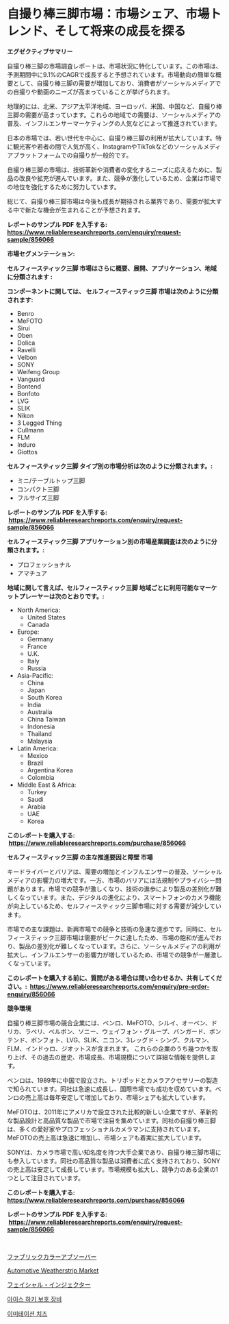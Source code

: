 <p><h1>自撮り棒三脚市場：市場シェア、市場トレンド、そして将来の成長を探る</h1></p><p><strong>エグゼクティブサマリー</strong></p>
<p><p>自撮り棒三脚の市場調査レポートは、市場状況に特化しています。この市場は、予測期間中に9.1%のCAGRで成長すると予想されています。市場動向の簡単な概要として、自撮り棒三脚の需要が増加しており、消費者がソーシャルメディアでの自撮りや動画のニーズが高まっていることが挙げられます。</p><p>地理的には、北米、アジア太平洋地域、ヨーロッパ、米国、中国など、自撮り棒三脚の需要が高まっています。これらの地域での需要は、ソーシャルメディアの普及、インフルエンサーマーケティングの人気などによって推進されています。</p><p>日本の市場では、若い世代を中心に、自撮り棒三脚の利用が拡大しています。特に観光客や若者の間で人気が高く、InstagramやTikTokなどのソーシャルメディアプラットフォームでの自撮りが一般的です。</p><p>自撮り棒三脚の市場は、技術革新や消費者の変化するニーズに応えるために、製品の改良や拡充が進んでいます。また、競争が激化しているため、企業は市場での地位を強化するために努力しています。</p><p>総じて、自撮り棒三脚市場は今後も成長が期待される業界であり、需要が拡大する中で新たな機会が生まれることが予想されます。</p></p>
<p><strong>レポートのサンプル PDF を入手する: <a href="https://www.reliableresearchreports.com/enquiry/request-sample/856066">https://www.reliableresearchreports.com/enquiry/request-sample/856066</a></strong></p>
<p><strong>市場セグメンテーション:</strong></p>
<p><strong> セルフィースティック三脚 市場はさらに概要、展開、アプリケーション、地域に分類されます :</strong></p>
<p><strong>コンポーネントに関しては、 セルフィースティック三脚 市場は次のように分類されます: &nbsp;</strong></p>
<p><ul><li>Benro</li><li>MeFOTO</li><li>Sirui</li><li>Oben</li><li>Dolica</li><li>Ravelli</li><li>Velbon</li><li>SONY</li><li>Weifeng Group</li><li>Vanguard</li><li>Bontend</li><li>Bonfoto</li><li>LVG</li><li>SLIK</li><li>Nikon</li><li>3 Legged Thing</li><li>Cullmann</li><li>FLM</li><li>Induro</li><li>Giottos</li></ul></p>
<p><strong> セルフィースティック三脚 タイプ別の市場分析は次のように分類されます。:</strong></p>
<p><ul><li>ミニ/テーブルトップ三脚</li><li>コンパクト三脚</li><li>フルサイズ三脚</li></ul></p>
<p><strong>レポートのサンプル PDF を入手する: &nbsp;<a href="https://www.reliableresearchreports.com/enquiry/request-sample/856066">https://www.reliableresearchreports.com/enquiry/request-sample/856066</a></strong></p>
<p><strong> セルフィースティック三脚 アプリケーション別の市場産業調査は次のように分類されます。:</strong></p>
<p><ul><li>プロフェッショナル</li><li>アマチュア</li></ul></p>
<p><strong>地域に関して言えば、セルフィースティック三脚 地域ごとに利用可能なマーケットプレーヤーは次のとおりです。:</strong></p>
<p><ul>
    <li>
        North America:
        <ul>
            <li>United States</li>
            <li>Canada</li>
        </ul>
    </li>
    <li>
        Europe:
        <ul>
            <li>Germany</li>
            <li>France</li>
            <li>U.K.</li>
            <li>Italy</li>
            <li>Russia</li>
        </ul>
    </li>
    <li>
        Asia-Pacific:
        <ul>
            <li>China</li>
            <li>Japan</li>
            <li>South Korea</li>
            <li>India</li>
            <li>Australia</li>
            <li>China Taiwan</li>
            <li>Indonesia</li>
            <li>Thailand</li>
            <li>Malaysia</li>
        </ul>
    </li>
    <li>
        Latin America:
        <ul>
            <li>Mexico</li>
            <li>Brazil</li>
            <li>Argentina Korea</li>
            <li>Colombia</li>
        </ul>
    </li>
    <li>
        Middle East & Africa:
        <ul>
            <li>Turkey</li>
            <li>Saudi</li>
            <li>Arabia</li>
            <li>UAE</li>
            <li>Korea</li>
        </ul>
    </li>
    </ul></p>
<p><strong>このレポートを購入する: &nbsp;<a href="https://www.reliableresearchreports.com/purchase/856066">https://www.reliableresearchreports.com/purchase/856066</a></strong></p>
<p><strong>セルフィースティック三脚 の主な推進要因と障壁 市場</strong></p>
<p><p>キードライバーとバリアは、需要の増加とインフルエンサーの普及、ソーシャルメディアの影響力の増大です。一方、市場のバリアには法規制やプライバシー問題があります。市場での競争が激しくなり、技術の進歩により製品の差別化が難しくなっています。また、デジタルの進化により、スマートフォンのカメラ機能が向上しているため、セルフィースティック三脚市場に対する需要が減少しています。</p><p>市場での主な課題は、新興市場での競争と技術の急速な進歩です。同時に、セルフィースティック三脚市場は需要がピークに達したため、市場の飽和が進んでおり、製品の差別化が難しくなっています。さらに、ソーシャルメディアの利用が拡大し、インフルエンサーの影響力が増しているため、市場での競争が一層激しくなっています。</p></p>
<p><strong>このレポートを購入する前に、質問がある場合は問い合わせるか、共有してください。:&nbsp; <a href="https://www.reliableresearchreports.com/enquiry/pre-order-enquiry/856066">https://www.reliableresearchreports.com/enquiry/pre-order-enquiry/856066</a></strong></p>
<p><strong>競争環境</strong></p>
<p><p>自撮り棒三脚市場の競合企業には、ベンロ、MeFOTO、シルイ、オーベン、ドリカ、ラベリ、ベルボン、ソニー、ウェイフォン・グループ、バンガード、ボンテンド、ボンフォト、LVG、SLIK、ニコン、3レッグド・シング、クルマン、FLM、インドゥロ、ジオットスが含まれます。 これらの企業のうち幾つかを取り上げ、その過去の歴史、市場成長、市場規模について詳細な情報を提供します。</p><p>ベンロは、1989年に中国で設立され、トリポッドとカメラアクセサリーの製造で知られています。同社は急速に成長し、国際市場でも成功を収めています。ベンロの売上高は毎年安定して増加しており、市場シェアも拡大しています。</p><p>MeFOTOは、2011年にアメリカで設立された比較的新しい企業ですが、革新的な製品設計と高品質な製品で市場で注目を集めています。同社の自撮り棒三脚は、多くの愛好家やプロフェッショナルカメラマンに支持されています。MeFOTOの売上高は急速に増加し、市場シェアも着実に拡大しています。</p><p>SONYは、カメラ市場で高い知名度を持つ大手企業であり、自撮り棒三脚市場にも参入しています。同社の高品質な製品は消費者に広く支持されており、SONYの売上高は安定して成長しています。市場規模も拡大し、競争力のある企業の1つとして注目されています。</p></p>
<p><strong>このレポートを購入する: &nbsp; <a href="https://www.reliableresearchreports.com/purchase/856066">https://www.reliableresearchreports.com/purchase/856066</a></strong></p>
<p><strong>レポートのサンプル PDF を入手する: &nbsp;<a href="https://www.reliableresearchreports.com/enquiry/request-sample/856066">https://www.reliableresearchreports.com/enquiry/request-sample/856066</a></strong><strong></strong></p>
<p>&nbsp;</p>
<p><p><a href="https://medium.com/@js15987/%E7%94%9F%E5%9C%B0%E3%81%AE%E8%89%B2%E5%90%B8%E5%8F%8E%E5%89%A4%E5%B8%82%E5%A0%B4%E8%A6%8F%E6%A8%A1-cagr-%E3%83%88%E3%83%AC%E3%83%B3%E3%83%892024-2030-fe0531e5381a">ファブリックカラーアブソーバー</a></p><p><a href="https://github.com/pjcfca/Market-Research-Report-List-1/blob/main/automotive-weatherstrip-market.md">Automotive Weatherstrip Market</a></p><p><a href="https://medium.com/@js15987/%E9%A1%94%E9%9D%A2%E6%B3%A8%E5%85%A5%E5%99%A8%E5%B8%82%E5%A0%B4%E3%81%AF-%E3%82%B7%E3%82%A7%E3%82%A2-%E3%82%B5%E3%82%A4%E3%82%BA-2031%E5%B9%B4%E3%81%BE%E3%81%A7%E3%81%AE%E4%BA%88%E6%B8%AC%E3%81%AB%E7%84%A6%E7%82%B9%E3%82%92%E5%BD%93%E3%81%A6%E3%81%A6%E3%81%84%E3%81%BE%E3%81%99-45f4a515c9de">フェイシャル・インジェクター</a></p><p><a href="https://medium.com/@feltonfay2023/%EC%95%84%EC%9D%B4%EC%8A%A4-%ED%95%98%ED%82%A4-%EB%B3%B4%ED%98%B8-%EC%9E%A5%EB%B9%84-%EC%8B%9C%EC%9E%A5-%EC%8B%9C%EC%9E%A5-cagr-%EC%8B%9C%EC%9E%A5-%ED%8A%B8%EB%A0%8C%EB%93%9C-%EB%B0%8F-%EC%84%B1%EC%9E%A5-%EC%A0%84%EB%9E%B5%EC%97%90-%EB%8C%80%ED%95%9C-%ED%86%B5%EC%B0%B0%EB%A0%A5-cae0b723c7ee">아이스 하키 보호 장비</a></p><p><a href="https://medium.com/@feltonfay2023/%EB%AA%A8%EC%A1%B0-%EC%B9%98%EC%A6%88-%EC%8B%9C%EC%9E%A5-%EC%A0%84%EB%A7%9D-%EC%82%B0%EC%97%85-%EA%B0%9C%EC%9A%94-%EB%B0%8F-%EC%98%88%EC%B8%A1-2024%EB%85%84%EB%B6%80%ED%84%B0-2031%EB%85%84%EA%B9%8C%EC%A7%80-67e47bdf4801">이미테이션 치즈</a></p></p>